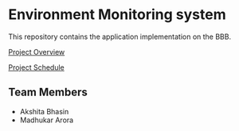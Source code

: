 # Environment Monitoring system

This repository contains the application implementation on the BBB.

[Project Overview](https://github.com/cu-ecen-5013/final-project-akshita-bhasin/wiki/Project-Overview)

[Project Schedule](https://github.com/cu-ecen-5013/final-project-akshita-bhasin/wiki/Schedule)

## Team Members
* Akshita Bhasin
* Madhukar Arora
